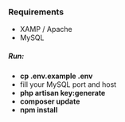 ### Requirements

- XAMP / Apache
- MySQL

##### Run:

- **cp .env.example .env**
- fill your MySQL port and host
- **php artisan key:generate**
- **composer update**
- **npm install**